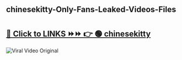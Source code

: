 
 ## chinesekitty-Only-Fans-Leaked-Videos-Files

# <h2><a href="https://mediaupload.pro?chinesekitty">🔗 Click to LINKS ⏩⏩ 👉 🟢 chinesekitty </a></h2>

<a href="https://mediaupload.pro?chinesekitty" rel="nofollow" data-target="animated-image.originalLink"><img src="https://i.ibb.co.com/xMMVF88/686577567.gif" alt="Viral Video Original" style="max-width: 100%; display: inline-block;" data-target="animated-image.originalImage"></a>